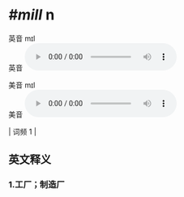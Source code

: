 # ***\#mill*** n
英音 mɪl  
英音
<audio src="./media/mill1.aac" controls="controls"></audio>

美音 mɪl  
美音
<audio src="./media/mill2.aac" controls="controls"></audio>



| 词频 1 |  

英文释义
---
### 1.**工厂；制造厂**  


